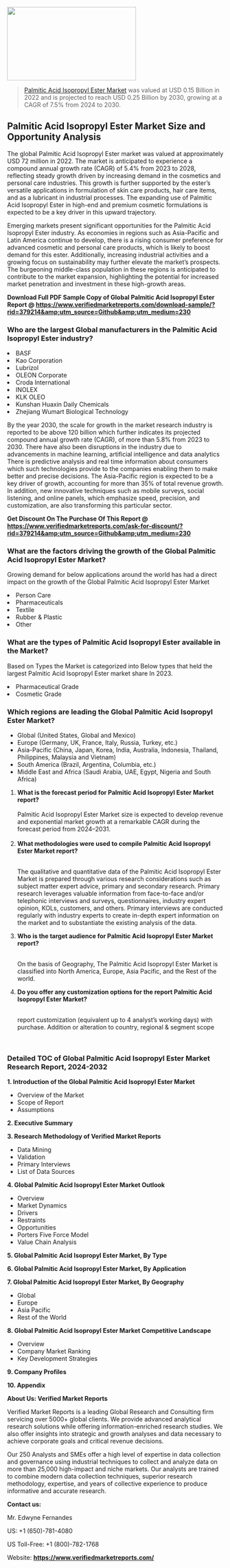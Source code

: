 <img src="https://ffe5etoiles.com/wp-content/uploads/2024/12/MST1-300x171.png" alt="" width="300" height="171" class="alignnone size-medium wp-image-20088" /><blockquote><p><p><a href="https://www.verifiedmarketreports.com/download-sample/?rid=379214&utm_source=Github&utm_medium=230" target="_blank">Palmitic Acid Isopropyl Ester Market</a> was valued at USD 0.15 Billion in 2022 and is projected to reach USD 0.25 Billion by 2030, growing at a CAGR of 7.5% from 2024 to 2030.</p></blockquote><p><h2>Palmitic Acid Isopropyl Ester Market Size and Opportunity Analysis</h2><p>The global Palmitic Acid Isopropyl Ester market was valued at approximately USD 72 million in 2022. The market is anticipated to experience a compound annual growth rate (CAGR) of 5.4% from 2023 to 2028, reflecting steady growth driven by increasing demand in the cosmetics and personal care industries. This growth is further supported by the ester’s versatile applications in formulation of skin care products, hair care items, and as a lubricant in industrial processes. The expanding use of Palmitic Acid Isopropyl Ester in high-end and premium cosmetic formulations is expected to be a key driver in this upward trajectory.</p><p>Emerging markets present significant opportunities for the Palmitic Acid Isopropyl Ester industry. As economies in regions such as Asia-Pacific and Latin America continue to develop, there is a rising consumer preference for advanced cosmetic and personal care products, which is likely to boost demand for this ester. Additionally, increasing industrial activities and a growing focus on sustainability may further elevate the market’s prospects. The burgeoning middle-class population in these regions is anticipated to contribute to the market expansion, highlighting the potential for increased market penetration and investment in these high-growth areas.</p></p><p class=""><strong>Download Full PDF Sample Copy of Global Palmitic Acid Isopropyl Ester Report @ <a href="https://www.verifiedmarketreports.com/download-sample/?rid=379214&amp;utm_source=Github&amp;utm_medium=230" target="_blank">https://www.verifiedmarketreports.com/download-sample/?rid=379214&amp;utm_source=Github&amp;utm_medium=230</a></strong></p><h3 id="" class="">Who are the largest Global manufacturers in the Palmitic Acid Isopropyl Ester industry?</h3><p><li>BASF</li><li> Kao Corporation</li><li> Lubrizol</li><li> OLEON Corporate</li><li> Croda International</li><li> INOLEX</li><li> KLK OLEO</li><li> Kunshan Huaxin Daily Chemicals</li><li> Zhejiang Wumart Biological Technology</li></p><div class=""><div class="" dir="" data-message-author-role="" data-message-id="" data-message-model-slug=""><div class=""><div class=""><div class=""><div class="" dir="" data-message-author-role="" data-message-id="" data-message-model-slug=""><div class=""><div class=""><p>By the year 2030, the scale for growth in the market research industry is reported to be above 120 billion which further indicates its projected compound annual growth rate (CAGR), of more than 5.8% from 2023 to 2030. There have also been disruptions in the industry due to advancements in machine learning, artificial intelligence and data analytics There is predictive analysis and real time information about consumers which such technologies provide to the companies enabling them to make better and precise decisions. The Asia-Pacific region is expected to be a key driver of growth, accounting for more than 35% of total revenue growth. In addition, new innovative techniques such as mobile surveys, social listening, and online panels, which emphasize speed, precision, and customization, are also transforming this particular sector.</p><p><strong>Get Discount On The Purchase Of This Report @&nbsp; <a href="https://www.verifiedmarketreports.com/ask-for-discount/?rid=379214&amp;utm_source=Github&amp;utm_medium=230" target="_blank">https://www.verifiedmarketreports.com/ask-for-discount/?rid=379214&amp;utm_source=Github&amp;utm_medium=230</a></strong></p></div></div></div></div></div></div></div></div><h3 id="" class="">What are the factors driving the growth of the Global Palmitic Acid Isopropyl Ester Market?</h3><p id="" class="">Growing demand for below applications around the world has had a direct impact on the growth of the Global Palmitic Acid Isopropyl Ester Market</p><p id="" class=""><li>Person Care</li><li> Pharmaceuticals</li><li> Textile</li><li> Rubber & Plastic</li><li> Other</li></p><h3 id="" class="">What are the types of Palmitic Acid Isopropyl Ester available in the Market?</h3><p id="" class="">Based on Types the Market is categorized into Below types that held the largest Palmitic Acid Isopropyl Ester market share In 2023.</p><p id="" class=""><li>Pharmaceutical Grade</li><li> Cosmetic Grade</li></p><h3 id="" class="">Which regions are leading the Global Palmitic Acid Isopropyl Ester Market?</h3><ul><li>Global (United States, Global and Mexico)</li><li>Europe (Germany, UK, France, Italy, Russia, Turkey, etc.)</li><li>Asia-Pacific (China, Japan, Korea, India, Australia, Indonesia, Thailand, Philippines, Malaysia and Vietnam)</li><li>South America (Brazil, Argentina, Columbia, etc.)</li><li>Middle East and Africa (Saudi Arabia, UAE, Egypt, Nigeria and South Africa)</li></ul><p><ol><li><strong>What is the forecast period for Palmitic Acid Isopropyl Ester Market report?<br /></strong><br /><span data-sheets-root="1" data-sheets-value="{&quot;1&quot;:2,&quot;2&quot;:&quot;XXXX size is expected to develop revenue and exponential market growth at a remarkable CAGR during the forecast period from 2024&ndash;2030.&quot;}" data-sheets-userformat="{&quot;2&quot;:12674,&quot;4&quot;:{&quot;1&quot;:2,&quot;2&quot;:16776960},&quot;10&quot;:2,&quot;11&quot;:0,&quot;15&quot;:&quot;Arial&quot;,&quot;16&quot;:12}">Palmitic Acid Isopropyl Ester Market size is expected to develop revenue and exponential market growth at a remarkable CAGR during the forecast period from 2024&ndash;2031.</span><br /><br /></li><li><strong>What methodologies were used to compile Palmitic Acid Isopropyl Ester Market report?<br /><br /></strong><p>The qualitative and quantitative data of the&nbsp;Palmitic Acid Isopropyl Ester Market is prepared through various research considerations such as subject matter expert advice, primary and secondary research. Primary research leverages valuable information from face-to-face and/or telephonic interviews and surveys, questionnaires, industry expert opinion, KOLs, customers, and others. Primary interviews are conducted regularly with industry experts to create in-depth expert information on the market and to substantiate the existing analysis of the data.&nbsp;</p></li><li><strong>Who is the target audience for Palmitic Acid Isopropyl Ester Market report?<br /><br /></strong><p>On the basis of Geography, The&nbsp;Palmitic Acid Isopropyl Ester Market is classified into North America, Europe, Asia Pacific, and the Rest of the world.</p></li><li><strong>Do you offer any customization options for the report Palmitic Acid Isopropyl Ester Market?<br /><br /></strong><p>report customization (equivalent up to 4 analyst&rsquo;s working days) with purchase. Addition or alteration to country, regional &amp; segment scope</p><p>&nbsp;</p></li></ol></p><h3 id="" class="">Detailed TOC of Global Palmitic Acid Isopropyl Ester Market Research Report, 2024-2032</h3><p id="" class=""><strong>1. Introduction of the Global Palmitic Acid Isopropyl Ester Market</strong></p><ul><li>Overview of the Market</li><li>Scope of Report</li><li>Assumptions</li></ul><p id="" class=""><strong>2. Executive Summary</strong></p><p id="" class=""><strong>3. Research Methodology of&nbsp;Verified Market Reports</strong></p><ul><li>Data Mining</li><li>Validation</li><li>Primary Interviews</li><li>List of Data Sources</li></ul><p id="" class=""><strong>4. Global Palmitic Acid Isopropyl Ester Market Outlook</strong></p><ul><li>Overview</li><li>Market Dynamics</li><li>Drivers</li><li>Restraints</li><li>Opportunities</li><li>Porters Five Force Model</li><li>Value Chain Analysis</li></ul><p id="" class=""><strong>5. Global Palmitic Acid Isopropyl Ester Market, By&nbsp;Type</strong></p><p id="" class=""><strong>6. Global Palmitic Acid Isopropyl Ester Market, By Application</strong></p><p id="" class=""><strong>7. Global Palmitic Acid Isopropyl Ester Market, By Geography</strong></p><ul><li>Global</li><li>Europe</li><li>Asia Pacific</li><li>Rest of the World</li></ul><p id="" class=""><strong>8. Global Palmitic Acid Isopropyl Ester Market Competitive Landscape</strong></p><ul><li>Overview</li><li>Company Market Ranking</li><li>Key Development Strategies</li></ul><p id="" class=""><strong>9. Company Profiles</strong></p><p id="" class=""><strong>10. Appendix</strong></p><p id="" class=""><strong>About Us: Verified Market Reports</strong></p><p id="" class="">Verified Market Reports is a leading Global Research and Consulting firm servicing over 5000+ global clients. We provide advanced analytical research solutions while offering information-enriched research studies. We also offer insights into strategic and growth analyses and data necessary to achieve corporate goals and critical revenue decisions.</p><p id="" class="">Our 250 Analysts and SMEs offer a high level of expertise in data collection and governance using industrial techniques to collect and analyze data on more than 25,000 high-impact and niche markets. Our analysts are trained to combine modern data collection techniques, superior research methodology, expertise, and years of collective experience to produce informative and accurate research.</p><p id="" class=""><strong>Contact us:</strong></p><p id="" class="">Mr. Edwyne Fernandes</p><p id="" class="">US: +1 (650)-781-4080</p><p id="" class="">US Toll-Free: +1 (800)-782-1768</p><p id="" class="">Website: <a target="" data-test-app-aware-link=""><strong>https://www.verifiedmarketreports.com/</strong></a></p>
